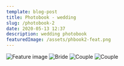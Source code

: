 ```yaml
---
template: blog-post
title: Photobook - wedding
slug: /photobook-2
date: 2020-05-13 12:37
description: wedding photobook
featuredImage: /assets/phbook2-feat.png
---
```

![Feature image](/assets/phbook2-feat.png "Feature image")
![Bride](/assets/phbook2-bride1.png "Bride")
![Couple](/assets/phbook2-couple1.png "Couple")
![Couple](/assets/phbook2-couple2.png "Couple")